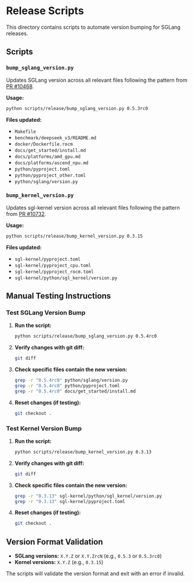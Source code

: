 # Release Scripts

This directory contains scripts to automate version bumping for SGLang releases.

## Scripts

### `bump_sglang_version.py`
Updates SGLang version across all relevant files following the pattern from [PR #10468](https://github.com/sgl-project/sglang/pull/10468).

**Usage:**
```bash
python scripts/release/bump_sglang_version.py 0.5.3rc0
```

**Files updated:**
- `Makefile`
- `benchmark/deepseek_v3/README.md`
- `docker/Dockerfile.rocm`
- `docs/get_started/install.md`
- `docs/platforms/amd_gpu.md`
- `docs/platforms/ascend_npu.md`
- `python/pyproject.toml`
- `python/pyproject_other.toml`
- `python/sglang/version.py`

### `bump_kernel_version.py`
Updates sgl-kernel version across all relevant files following the pattern from [PR #10732](https://github.com/sgl-project/sglang/pull/10732).

**Usage:**
```bash
python scripts/release/bump_kernel_version.py 0.3.15
```

**Files updated:**
- `sgl-kernel/pyproject.toml`
- `sgl-kernel/pyproject_cpu.toml`
- `sgl-kernel/pyproject_rocm.toml`
- `sgl-kernel/python/sgl_kernel/version.py`

## Manual Testing Instructions

### Test SGLang Version Bump

1. **Run the script:**
   ```bash
   python scripts/release/bump_sglang_version.py 0.5.4rc0
   ```

2. **Verify changes with git diff:**
   ```bash
   git diff
   ```

3. **Check specific files contain the new version:**
   ```bash
   grep -r "0.5.4rc0" python/sglang/version.py
   grep -r "0.5.4rc0" python/pyproject.toml
   grep -r "0.5.4rc0" docs/get_started/install.md
   ```

4. **Reset changes (if testing):**
   ```bash
   git checkout .
   ```

### Test Kernel Version Bump

1. **Run the script:**
   ```bash
   python scripts/release/bump_kernel_version.py 0.3.13
   ```

2. **Verify changes with git diff:**
   ```bash
   git diff
   ```

3. **Check specific files contain the new version:**
   ```bash
   grep -r "0.3.13" sgl-kernel/python/sgl_kernel/version.py
   grep -r "0.3.13" sgl-kernel/pyproject.toml
   ```

4. **Reset changes (if testing):**
   ```bash
   git checkout .
   ```

## Version Format Validation

- **SGLang versions:** `X.Y.Z` or `X.Y.ZrcN` (e.g., `0.5.3` or `0.5.3rc0`)
- **Kernel versions:** `X.Y.Z` (e.g., `0.3.15`)

The scripts will validate the version format and exit with an error if invalid.
